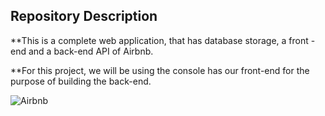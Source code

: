 ## Repository Description

**This is a complete web application, that has database storage, a front -end and a back-end API of Airbnb.

**For this project, we will be using the console has our front-end for the purpose of building the back-end.

![Airbnb](https://www.pngfind.com/mpng/miiwh_airbnb-logo-9-22-de-outubro-de-airbnb/)
